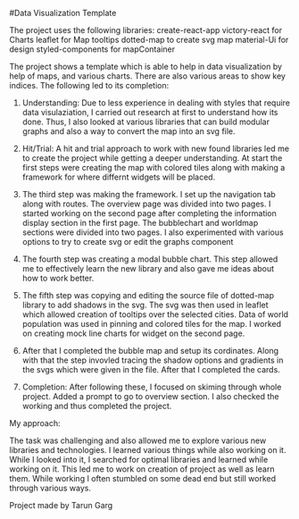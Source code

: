#Data Visualization Template

The project uses the following libraries:
create-react-app
victory-react         for Charts
leaflet               for Map tooltips
dotted-map            to create svg map
material-Ui           for design
styled-components     for mapContainer

The project shows a template which is able to help in data visualization by help of maps, and various charts. There are also various areas to show key indices. The following led to its completion:

1. Understanding: Due to less experience in dealing with styles that require data visulaziation, I carried out research at first to understand how its done. Thus, I also looked at various libraries that can build modular graphs and also a way to convert the map into an svg file.

2. Hit/Trial: A hit and trial approach to work with new found libraries led me to create the project while getting a deeper understanding. At start the first steps were creating the map with colored tiles along with making a framework for where differnt widgets will be placed.

3. The third step was making the framework. I set up the navigation tab along with routes. The overview page was divided into two pages. I started working on the second page after completing the information display section in the first page. The bubblechart and worldmap sections were divided into two pages. I also experimented with various options to try to create svg or edit the graphs component

4. The fourth step was creating a modal bubble chart. This step allowed me to effectively learn the new library and also gave me ideas about how to work better.

5. The fifth step was copying and editing the source file of dotted-map library to add shadows in the svg. The svg was then used in leaflet which allowed creation of tooltips over the selected cities. Data of world population was used in pinning and colored tiles for the map. I worked on creating mock line charts for widget on the second page.

6. After that I completed the bubble map and setup its cordinates. Along with that the step invovled tracing the shadow options and gradients in the svgs which were given in the file. After that I completed the cards.

7. Completion: After following these, I focused on skiming through whole project. Added a prompt to go to overview section. I also checked the working and thus completed the project.


My approach:

The task was challenging and also allowed me to explore various new libraries and technologies. I learned various things while also working on it. While I looked into it, I searched for optimal libraries and learned while working on it. This led me to work on creation of project as well as learn them. While working I often stumbled on some dead end but still worked through various ways.

Project made by Tarun Garg
